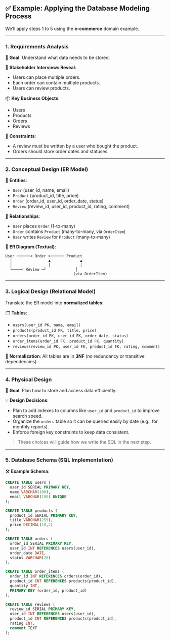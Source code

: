 ## ✅ Example: Applying the Database Modeling Process

We’ll apply steps 1 to 5 using the **e-commerce** domain example.

---

### 1. Requirements Analysis

📝 **Goal**: Understand what data needs to be stored.

👥 **Stakeholder Interviews Reveal**:

- Users can place multiple orders.
- Each order can contain multiple products.
- Users can review products.

📦 **Key Business Objects**:

- Users
- Products
- Orders
- Reviews

📌 **Constraints**:

- A review must be written by a user who bought the product.
- Orders should store order dates and statuses.

---

### 2. Conceptual Design (ER Model)

🎯 **Entities**:

- `User` (user_id, name, email)
- `Product` (product_id, title, price)
- `Order` (order_id, user_id, order_date, status)
- `Review` (review_id, user_id, product_id, rating, comment)

🔗 **Relationships**:

- `User` places `Order` (1-to-many)
- `Order` contains `Product` (many-to-many, via `OrderItem`)
- `User` writes `Review` for `Product` (many-to-many)

🧹 **ER Diagram (Textual)**:

```
User ──────< Order >────── Product
  │                ▲             ▲
  │                │             │
  └────< Review ─┘             │
                              (via OrderItem)
```

---

### 3. Logical Design (Relational Model)

Translate the ER model into **normalized tables**:

🗂️ **Tables**:

- `users(user_id PK, name, email)`
- `products(product_id PK, title, price)`
- `orders(order_id PK, user_id FK, order_date, status)`
- `order_items(order_id FK, product_id FK, quantity)`
- `reviews(review_id PK, user_id FK, product_id FK, rating, comment)`

📅 **Normalization**: All tables are in **3NF** (no redundancy or transitive dependencies).

---

### 4. Physical Design

🔧 **Goal**: Plan how to store and access data efficiently.

💡 **Design Decisions**:

- Plan to add indexes to columns like `user_id` and `product_id` to improve search speed.
- Organize the `orders` table so it can be queried easily by date (e.g., for monthly reports).
- Enforce foreign key constraints to keep data consistent.

> These choices will guide how we write the SQL in the next step.

---

### 5. Database Schema (SQL Implementation)

🛠️ **Example Schema**:

```sql
CREATE TABLE users (
  user_id SERIAL PRIMARY KEY,
  name VARCHAR(100),
  email VARCHAR(100) UNIQUE
);

CREATE TABLE products (
  product_id SERIAL PRIMARY KEY,
  title VARCHAR(255),
  price DECIMAL(10,2)
);

CREATE TABLE orders (
  order_id SERIAL PRIMARY KEY,
  user_id INT REFERENCES users(user_id),
  order_date DATE,
  status VARCHAR(20)
);

CREATE TABLE order_items (
  order_id INT REFERENCES orders(order_id),
  product_id INT REFERENCES products(product_id),
  quantity INT,
  PRIMARY KEY (order_id, product_id)
);

CREATE TABLE reviews (
  review_id SERIAL PRIMARY KEY,
  user_id INT REFERENCES users(user_id),
  product_id INT REFERENCES products(product_id),
  rating INT,
  comment TEXT
);
```
